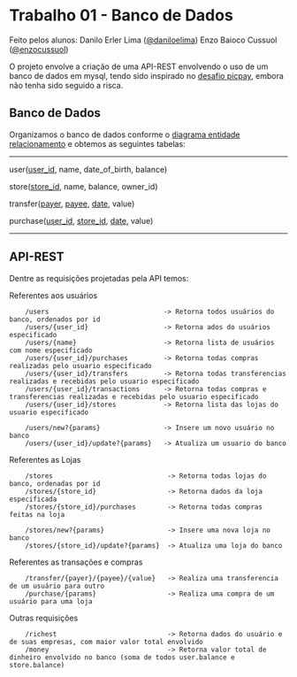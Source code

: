# Trabalho 01 - Banco de Dados

Feito pelos alunos: 
  Danilo Erler Lima ([@daniloelima](https://github.com/daniloelima))
  Enzo Baioco Cussuol ([@enzocussuol](https://github.com/enzocussuol))
  
O projeto envolve a criação de uma API-REST envolvendo o uso de um banco de dados em mysql, tendo sido inspirado no [desafio picpay](https://github.com/PicPay/picpay-desafio-backend), embora não tenha sido seguido a risca.


## Banco de Dados

Organizamos o banco de dados conforme o [diagrama entidade relacionamento](https://github.com/UFES20221BDCOMP/Trab1-BD/blob/main/documentation/diagrama_entidade_relacionamento_picpay.pdf) e obtemos as seguintes tabelas:

***
user(<ins>user_id</ins>, name, date_of_birth, balance)

store(<ins>store_id</ins>, name, balance, owner_id)

transfer(<ins>payer</ins>, <ins>payee</ins>,  <ins>date</ins>, value)

purchase(<ins>user_id</ins>, <ins>store_id</ins>, <ins>date</ins>, value)
***

## API-REST

Dentre as requisições projetadas pela API temos:

Referentes aos usuários
```
    /users                             -> Retorna todos usuários do banco, ordenados por id
    /users/{user_id}                   -> Retorna ados do usuários especificado
    /users/{name}                      -> Retorna lista de usuários com nome especificado
    /users/{user_id}/purchases         -> Retorna todas compras realizadas pelo usuario especificado
    /users/{user_id}/transfers         -> Retorna todas transferencias realizadas e recebidas pelo usuario especificado
    /users/{user_id}/transactions      -> Retorna todas compras e transferencias realizadas e recebidas pelo usuario especificado
    /users/{user_id}/stores            -> Retorna lista das lojas do usuario especificado
    
    /users/new?{params}                -> Insere um novo usuário no banco
    /users/{user_id}/update?{params}   -> Atualiza um usuario do banco
```

Referentes as Lojas
```
    /stores                             -> Retorna todas lojas do banco, ordenadas por id
    /stores/{store_id}                  -> Retorna dados da loja especificada
    /stores/{store_id}/purchases        -> Retorna todas compras feitas na loja
    
    /stores/new?{params}                -> Insere uma nova loja no banco
    /stores/{store_id}/update?{params}  -> Atualiza uma loja do banco
```

Referentes as transações e compras
```
    /transfer/{payer}/{payee}/{value}   -> Realiza uma transferencia de um usuário para outro
    /purchase/{params}                  -> Realiza uma compra de um usuário para uma loja
```


Outras requisições
```
    /richest                            -> Retorna dados do usuário e de suas empresas, com maior valor total envolvido 
    /money                              -> Retorna valor total de dinheiro envolvido no banco (soma de todos user.balance e store.balance)
```
